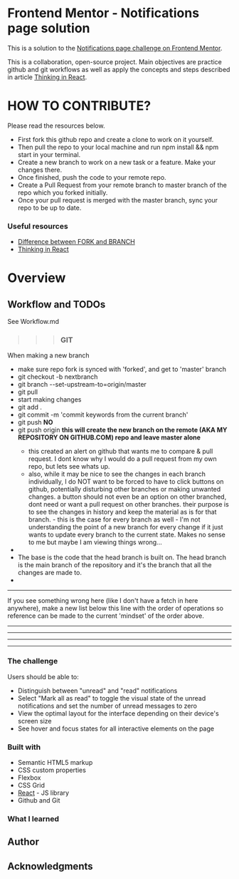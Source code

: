 # Frontend Mentor - Notifications page solution

This is a solution to the [Notifications page challenge on Frontend Mentor](https://www.frontendmentor.io/challenges/notifications-page-DqK5QAmKbC).

This is a collaboration, open-source project. Main objectives are practice github and git workflows as well as apply the concepts and steps described in article [Thinking in React](https://beta.reactjs.org/learn/thinking-in-react).  

# HOW TO CONTRIBUTE?

Please read the resources below. 
- First fork this github repo and create a clone to work on it yourself.
- Then pull the repo to your local machine and run npm install && npm start in your terminal.
- Create a new branch to work on a new task or a feature. Make your changes there. 
- Once finished, push the code to your remote repo. 
- Create a Pull Request from your remote branch to master branch of the repo which you forked initially.
- Once your pull request is merged with the master branch, sync your repo to be up to date. 

### Useful resources

- [Difference between FORK and BRANCH](http://www.differencebetween.net/technology/difference-between-fork-and-branch/) 
- [Thinking in React](https://beta.reactjs.org/learn/thinking-in-react) 

# Overview

## Workflow and TODOs 

See Workflow.md 


>>> ### GIT
>>>>
>>>>>>
When making a new branch 
  - make sure repo fork is synced with 'forked', and get to 'master' branch
  - git checkout -b nextbranch
  - git branch --set-upstream-to=origin/master
  - git pull
  - start making changes
  - git add .
  - git commit -m 'commit keywords from the current branch'
  - git push __NO__
  - git push origin <branchwithcurrentchanges> __this will create the new branch on the remote (AKA MY REPOSITORY ON GITHUB.COM) repo and leave master alone__
    - this created an alert on github that wants me to compare & pull request. I dont know why I would do a pull request from my own repo, but lets see whats up.
    - also, while it may be nice to see the changes in each branch individually, I do NOT want to be forced to have to click buttons on github, potentially disturbing other branches or making unwanted changes. a button should not even be an option on other branched, dont need or want a pull request on other branches. their purpose is to see the changes in history and keep the material as is for that branch. - this is the case for every branch as well - I'm not understanding the point of a new branch for every change if it just wants to update every branch to the current state. Makes no sense to me but maybe I am viewing things wrong...
  - 
  - The base is the code that the head branch is built on. The head branch is the main branch of the repository and it's the branch that all the changes are made to.
  - 
>>>>>>>>




***
If you see something wrong here (like I don't have a fetch in here anywhere), make a new list below this line with the order of operations so reference can be made to the current 'mindset' of the order above.
***
________________________________
________________________________
____________



### The challenge

Users should be able to:

- Distinguish between "unread" and "read" notifications
- Select "Mark all as read" to toggle the visual state of the unread notifications and set the number of unread messages to zero
- View the optimal layout for the interface depending on their device's screen size
- See hover and focus states for all interactive elements on the page

### Built with

- Semantic HTML5 markup
- CSS custom properties
- Flexbox
- CSS Grid
- [React](https://reactjs.org/) - JS library
- Github and Git
### What I learned


## Author


## Acknowledgments


